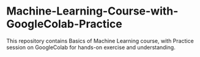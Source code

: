 # Machine-Learning-Course-with-GoogleColab-Practice
This repository contains Basics of Machine Learning course, with Practice session on GoogleColab for hands-on exercise and understanding.
